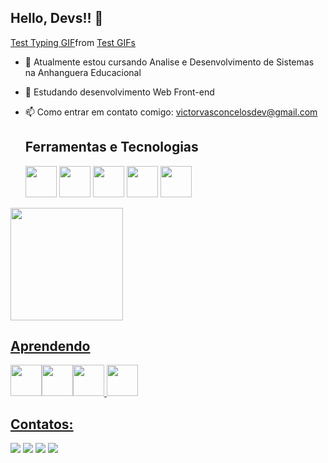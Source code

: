 ## Hello, Devs!! 👋

<div class="tenor-gif-embed" data-postid="15828752" data-share-method="host" data-aspect-ratio="1.78771" data-width="100%"><a href="https://tenor.com/view/test-typing-codes-gif-15828752">Test Typing GIF</a>from <a href="https://tenor.com/search/test-gifs">Test GIFs</a></div> <script type="text/javascript" async src="https://tenor.com/embed.js"></script>

- 🔭 Atualmente estou cursando Analise e Desenvolvimento de Sistemas na Anhanguera Educacional
- 🌱 Estudando desenvolvimento Web Front-end 
- 📫 Como entrar em contato comigo: victorvasconcelosdev@gmail.com

  ## Ferramentas e Tecnologias
  <img src="https://cdn.jsdelivr.net/gh/devicons/devicon@latest/icons/html5/html5-original-wordmark.svg" width="50" height="50" />
  <img src="https://cdn.jsdelivr.net/gh/devicons/devicon@latest/icons/css3/css3-original-wordmark.svg" width="50" height="50" />
  <img src="https://cdn.jsdelivr.net/gh/devicons/devicon@latest/icons/notion/notion-original.svg" width="50" height="50" />
  <img src="https://cdn.jsdelivr.net/gh/devicons/devicon@latest/icons/vscode/vscode-original.svg" width="50" height="50" />
  <img src="https://cdn.jsdelivr.net/gh/devicons/devicon@latest/icons/canva/canva-original.svg" width="50" height="50" />

  <div>
<a href="https://github.com/victorrvasconcelos">
<img loading="lazy" height="180em" src="https://github-readme-stats.vercel.app/api/top-langs/?username=victorrvasconcelos&layout=compact&langs_count=7&theme=dracula"/>
</div>

  ## Aprendendo
  <img src="https://cdn.jsdelivr.net/gh/devicons/devicon@latest/icons/javascript/javascript-original.svg" width="50" height="50" /><img src="https://cdn.jsdelivr.net/gh/devicons/devicon@latest/icons/java/java-original.svg" 
  width="50" height="50" /><img src="https://cdn.jsdelivr.net/gh/devicons/devicon@latest/icons/cplusplus/cplusplus-original.svg" width="50" height="50" />
   <img src="https://cdn.jsdelivr.net/gh/devicons/devicon@latest/icons/lua/lua-original.svg"  width="50" height="50" />

   ## Contatos:

<div>
<a href="https://www.instagram.com/viictordev/" target="_blank"><img loading="lazy" src="https://img.shields.io/badge/-Instagram-%23E4405F?style=for-the-badge&logo=instagram&logoColor=white" target="_blank"></a>
<a href="https://www.tiktok.com/@cryptontzt" target="_blank"><img loading="lazy" src="https://img.shields.io/badge/Tiktok-9146FF?style=for-the-badge&logo=tiktok&logoColor=white" target="_blank"></a>
<a href = "victorvasconcelosdev@gmail.com"><img loading="lazy" src="https://img.shields.io/badge/Gmail-D14836?style=for-the-badge&logo=gmail&logoColor=white" target="_blank"></a>
<a href="https://www.linkedin.com/in/victor-vasconcelos-b08593308/" target="_blank"><img loading="lazy" src="https://img.shields.io/badge/-LinkedIn-%230077B5?style=for-the-badge&logo=linkedin&logoColor=white" target="_blank"></a>   
</div>


          
  
          
 
          
          
 
          
  
          
  
          
  
          
          
